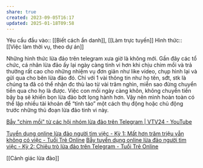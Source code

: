 ```yaml
---
share: true
created: 2023-09-05T16:17
updated: 2025-01-18T09:58
---
```

Yêu cầu đầu vào:: [[Biết cách ẩn danh]], [[Làm trực tuyến]]
Hình thức:: [[Việc làm thời vụ, theo dự án]]

Những hình thức lừa đảo trên telegram xưa giờ là không mới. Gần đây các tổ chức, cá nhân lừa đảo ấy lại ngày càng tinh vi hơn khi chịu chim mồi và trả thưởng rất cao cho những nhiệm vụ đơn giản như like video, chụp hình lại và gửi qua cho bên lừa đảo đó. Chỉ với 1 vài thông tin như họ tên, sđt, stk là chúng ta đã có thể nhận đc thù lao từ vài trăm nghìn, miễn sao đừng chuyển tiền qua cho họ là được. Việc con mồi ngày càng khôn, không chuyển tiền bậy bạ sẽ khiến bọn lừa đảo bớt lọng hành hơn. Vậy nên mình hoàn toàn có thể lập nhiều tài khoản để “tỉnh táo” một cách thụ động hoặc chủ động trước những thủ đoạn lừa đảo tinh vi này. 

[Bẫy "chim mồi" từ các hội nhóm lừa đảo trên Telegram | VTV24 - YouTube](https://www.youtube.com/watch?v=WKAoxhBAsfA)

[Tuyển dụng online lừa đảo người tìm việc - Kỳ 1: Mất hơn trăm triệu vẫn không có việc - Tuổi Trẻ Online](https://tuoitre.vn/tuyen-dung-online-lua-dao-nguoi-tim-viec-ky-1-mat-hon-tram-trieu-van-khong-co-viec-20230829101044997.htm)
[Bẫy tuyển dụng online lừa đảo người tìm việc - Kỳ 2: Chiêu trò lừa đảo trên Telegram - Tuổi Trẻ Online](https://tuoitre.vn/bay-tuyen-dung-online-lua-dao-nguoi-tim-viec-ky-2-chieu-tro-lua-dao-tren-telegram-2023083010523942.htm)



[[Cảnh giác lừa đảo]]